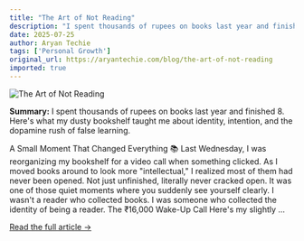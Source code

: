 ```yaml
---
title: "The Art of Not Reading"
description: "I spent thousands of rupees on books last year and finished 8. Here's what my dusty bookshelf taught me about identity, intention, and the dopamine rush of false learning."
date: 2025-07-25
author: Aryan Techie
tags: ['Personal Growth']
original_url: https://aryantechie.com/blog/the-art-of-not-reading
imported: true
---
```


![The Art of Not Reading](https://aryantechie.com/images/covers/1-art-of-not-reading.jpg)

**Summary:** I spent thousands of rupees on books last year and finished 8. Here's what my dusty bookshelf taught me about identity, intention, and the dopamine rush of false learning.

A Small Moment That Changed Everything 📚 Last Wednesday, I was reorganizing my bookshelf for a video call when something clicked. As I moved books around to look more "intellectual," I realized most of them had never been opened. Not just unfinished, literally never cracked open. It was one of those quiet moments where you suddenly see yourself clearly. I wasn't a reader who collected books. I was someone who collected the identity of being a reader. The ₹16,000 Wake-Up Call Here's my slightly ...

[Read the full article →](https://aryantechie.com/blog/the-art-of-not-reading)